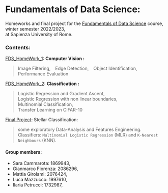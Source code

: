 # Fundamentals of Data Science:

Homeworks and final project for the [Fundamentals of Data Science](https://sites.google.com/di.uniroma1.it/fds-2022-2023) course, winter semester 2022/2023,\
at Sapienza University of Rome.

### Contents:

[FDS_HomeWork_1](https://nbviewer.org/github/LM1997610/Fundamentals_DS/blob/main/FDS_Assignment_1.ipynb): **Computer Vision :**

> Image Filtering, &ensp; Edge Detection, &ensp; Object Identification, &ensp; Performance Evaluation
  
[FDS_HomeWork_2](https://nbviewer.org/github/LM1997610/Fundamentals_DS/blob/main/FDS_Assignment_2.ipynb): **Classification :**
  
> Logistic Regression and Gradient Ascent,\
  Logistic Regression with non linear boundaries,\
  Multinomial Classification,\
  Transfer Learning on CIFAR-10

[Final Project](https://nbviewer.org/github/LM1997610/Fundamentals_DataScience/blob/main/FDS_final_project_report.pdf): Stellar Classification: 
> some exploratory Data-Analysis and Features Engineering.\
  Classifiers: `Multinomial Logistic Regression` (MLR) and `K-Nearest Neighbours` (KNN).

#### **Group members**:

- Sara Cammarota: 1869943,
- Gianmarco Fiorenza: 2086296, 
- Mattia Girolami: 2076424, 
- Luca Mazzucco: 1997610, 
- Ilaria Petrucci: 1732987, 
